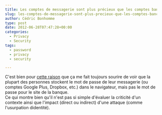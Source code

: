```yaml
---
title: Les comptes de messagerie sont plus précieux que les comptes bancaires
slug: les-comptes-de-messagerie-sont-plus-precieux-que-les-comptes-bancaires
author: Cédric Bonhomme
type: post
date: 2012-06-28T07:47:28+00:00
categories:
  - Privacy
  - Security
tags:
  - password
  - privacy
  - security

---
```

C'est bien pour [cette raison][1] que ça me fait toujours sourire de voir que
la plupart des personnes stockent le mot de passe de leur messagerie
(ou comptes Google Plus, Dropbox, etc.) dans le navigateur, mais pas le mot de
passe pour le site de la banque.  
Ce qui montre bien qu'il n'est pas si simple d'évaluer la criticité d'un
contexte ainsi que l'impact (direct ou indirect) d'une attaque
(comme l'usurpation didentité).

 [1]: http://www.schneier.com/blog/archives/2012/06/e-mail_accounts.html